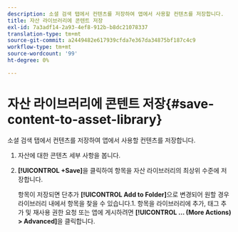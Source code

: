 ```yaml
---
description: 소셜 검색 탭에서 컨텐츠를 저장하여 앱에서 사용할 컨텐츠를 저장합니다.
title: 자산 라이브러리에 콘텐트 저장
exl-id: 7a3adf14-2a93-4ef8-912b-b8dc21078337
translation-type: tm+mt
source-git-commit: a2449482e617939cfda7e367da34875bf187c4c9
workflow-type: tm+mt
source-wordcount: '99'
ht-degree: 0%

---
```


# 자산 라이브러리에 콘텐트 저장{#save-content-to-asset-library}

소셜 검색 탭에서 컨텐츠를 저장하여 앱에서 사용할 컨텐츠를 저장합니다.

1. 자산에 대한 콘텐츠 세부 사항을 봅니다.
1. **[!UICONTROL +Save]**&#x200B;을 클릭하여 항목을 자산 라이브러리의 최상위 수준에 저장합니다.

   항목이 저장되면 단추가 **[!UICONTROL Add to Folder]**&#x200B;으로 변경되어 원할 경우 라이브러리 내에서 항목을 찾을 수 있습니다.1. 항목을 라이브러리에 추가, 태그 추가 및 재사용 권한 요청 또는 앱에 게시하려면 **[!UICONTROL … (More Actions) > Advanced]**&#x200B;을 클릭합니다.
